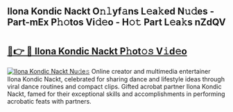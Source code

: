 ## Ilona Kondic Nackt O𝚗𝚕yf𝚊ns L𝚎a𝚔ed N𝚞𝚍es - Part-mEx P𝚑𝚘tos Vi𝚍𝚎o - H𝚘𝚝 Part L𝚎a𝚔s nZdQV

# <h2><a href="http://kf7k21.oniu.top/?m=Ilona+Kondic+Nackt">🔗👉 🔴 Ilona Kondic Nackt P𝚑ot𝚘𝚜 V𝚒d𝚎o</a></h2>

[![Ilona Kondic Nackt Nu𝚍e𝚜](https://i.imgur.com/0qMVB7G.gif)](http://kf7k21.oniu.top/?m=Ilona+Kondic+Nackt)
Online creator and multimedia entertainer Ilona Kondic Nackt, celebrated for sharing dance and lifestyle ideas through viral dance routines and compact clips. Gifted acrobat partner Ilona Kondic Nackt, famed for their exceptional skills and accomplishments in performing acrobatic feats with partners.  
